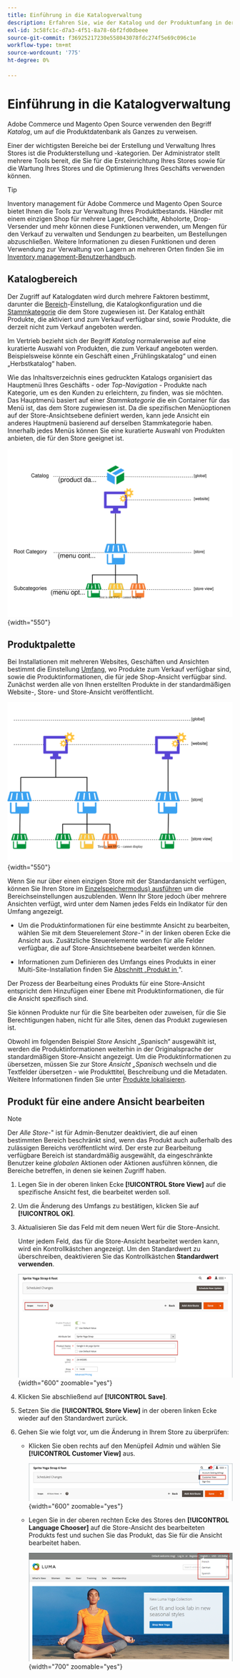 ```yaml
---
title: Einführung in die Katalogverwaltung
description: Erfahren Sie, wie der Katalog und der Produktumfang in der Katalogverwaltung funktionieren.
exl-id: 3c58fc1c-d7a3-4f51-8a78-6bf2fd0dbeee
source-git-commit: f36925217230e558043078fdc274f5e69c096c1e
workflow-type: tm+mt
source-wordcount: '775'
ht-degree: 0%

---
```


# Einführung in die Katalogverwaltung

Adobe Commerce und Magento Open Source verwenden den Begriff _Katalog_, um auf die Produktdatenbank als Ganzes zu verweisen.

Einer der wichtigsten Bereiche bei der Erstellung und Verwaltung Ihres Stores ist die Produkterstellung und -kategorien. Der Administrator stellt mehrere Tools bereit, die Sie für die Ersteinrichtung Ihres Stores sowie für die Wartung Ihres Stores und die Optimierung Ihres Geschäfts verwenden können.

>[!TIP]
>
>Inventory management für Adobe Commerce und Magento Open Source bietet Ihnen die Tools zur Verwaltung Ihres Produktbestands. Händler mit einem einzigen Shop für mehrere Lager, Geschäfte, Abholorte, Drop-Versender und mehr können diese Funktionen verwenden, um Mengen für den Verkauf zu verwalten und Sendungen zu bearbeiten, um Bestellungen abzuschließen. Weitere Informationen zu diesen Funktionen und deren Verwendung zur Verwaltung von Lagern an mehreren Orten finden Sie im [Inventory management-Benutzerhandbuch](../inventory-management/introduction.md).

## Katalogbereich

Der Zugriff auf Katalogdaten wird durch mehrere Faktoren bestimmt, darunter die [Bereich](../getting-started/websites-stores-views.md#scope-settings)-Einstellung, die Katalogkonfiguration und die [Stammkategorie](category-root.md) die dem Store zugewiesen ist. Der Katalog enthält Produkte, die aktiviert und zum Verkauf verfügbar sind, sowie Produkte, die derzeit nicht zum Verkauf angeboten werden.

Im Vertrieb bezieht sich der Begriff _Katalog_ normalerweise auf eine kuratierte Auswahl von Produkten, die zum Verkauf angeboten werden. Beispielsweise könnte ein Geschäft einen „Frühlingskatalog“ und einen „Herbstkatalog“ haben.

Wie das Inhaltsverzeichnis eines gedruckten Katalogs organisiert das Hauptmenü Ihres Geschäfts - oder _Top-Navigation_ - Produkte nach Kategorie, um es den Kunden zu erleichtern, zu finden, was sie möchten. Das Hauptmenü basiert auf einer _Stammkategorie_ die ein Container für das Menü ist, das dem Store zugewiesen ist. Da die spezifischen Menüoptionen auf der Store-Ansichtsebene definiert werden, kann jede Ansicht ein anderes Hauptmenü basierend auf derselben Stammkategorie haben. Innerhalb jedes Menüs können Sie eine kuratierte Auswahl von Produkten anbieten, die für den Store geeignet ist.

![Katalog-Hierarchie-Diagramm](./assets/catalog-hierarchy-scope.svg){width="550"}

## Produktpalette

Bei Installationen mit mehreren Websites, Geschäften und Ansichten bestimmt die Einstellung [Umfang](../getting-started/websites-stores-views.md#scope-settings), wo Produkte zum Verkauf verfügbar sind, sowie die Produktinformationen, die für jede Shop-Ansicht verfügbar sind. Zunächst werden alle von Ihnen erstellten Produkte in der standardmäßigen Website-, Store- und Store-Ansicht veröffentlicht.

![Multi-Site-Store-Diagramm](./assets/scope-multisite.svg){width="550"}

Wenn Sie nur über einen einzigen Store mit der Standardansicht verfügen, können Sie Ihren Store im [Einzelspeichermodus) ausführen](../getting-started/websites-stores-views.md#single-store-mode) um die Bereichseinstellungen auszublenden. Wenn Ihr Store jedoch über mehrere Ansichten verfügt, wird unter dem Namen jedes Felds ein Indikator für den Umfang angezeigt.

- Um die Produktinformationen für eine bestimmte Ansicht zu bearbeiten, wählen Sie mit dem Steuerelement _Store-_&quot; in der linken oberen Ecke die Ansicht aus. Zusätzliche Steuerelemente werden für alle Felder verfügbar, die auf Store-Ansichtsebene bearbeitet werden können.

- Informationen zum Definieren des Umfangs eines Produkts in einer Multi-Site-Installation finden Sie [ Abschnitt „Produkt in ](settings-basic-websites.md)&quot;.

Der Prozess der Bearbeitung eines Produkts für eine Store-Ansicht entspricht dem Hinzufügen einer Ebene mit Produktinformationen, die für die Ansicht spezifisch sind.

Sie können Produkte nur für die Site bearbeiten oder zuweisen, für die Sie Berechtigungen haben, nicht für alle Sites, denen das Produkt zugewiesen ist.

Obwohl im folgenden Beispiel _Store_ Ansicht „Spanisch“ ausgewählt ist, werden die Produktinformationen weiterhin in der Originalsprache der standardmäßigen Store-Ansicht angezeigt. Um die Produktinformationen zu übersetzen, müssen Sie zur Store _Ansicht „Spanisch_ wechseln und die Textfelder übersetzen - wie Produkttitel, Beschreibung und die Metadaten. Weitere Informationen finden Sie unter [Produkte lokalisieren](../stores-purchase/store-localize.md#localize-products).

## Produkt für eine andere Ansicht bearbeiten

>[!NOTE]
>
>Der _Alle Store-_&quot; ist für Admin-Benutzer deaktiviert, die auf einen bestimmten Bereich beschränkt sind, wenn das Produkt auch außerhalb des zulässigen Bereichs veröffentlicht wird. Der erste zur Bearbeitung verfügbare Bereich ist standardmäßig ausgewählt, da eingeschränkte Benutzer keine _globalen_ Aktionen oder Aktionen ausführen können, die Bereiche betreffen, in denen sie keinen Zugriff haben.

1. Legen Sie in der oberen linken Ecke **[!UICONTROL Store View]** auf die spezifische Ansicht fest, die bearbeitet werden soll.

1. Um die Änderung des Umfangs zu bestätigen, klicken Sie auf **[!UICONTROL OK]**.

1. Aktualisieren Sie das Feld mit dem neuen Wert für die Store-Ansicht.

   Unter jedem Feld, das für die Store-Ansicht bearbeitet werden kann, wird ein Kontrollkästchen angezeigt. Um den Standardwert zu überschreiben, deaktivieren Sie das Kontrollkästchen **Standardwert verwenden**.

   ![Übersetzen des Produktnamens für die spanische Shop-Ansicht](./assets/product-translate-field-french.png){width="600" zoomable="yes"}

1. Klicken Sie abschließend auf **[!UICONTROL Save]**.

1. Setzen Sie die **[!UICONTROL Store View]** in der oberen linken Ecke wieder auf den Standardwert zurück.

1. Gehen Sie wie folgt vor, um die Änderung in Ihrem Store zu überprüfen:

   - Klicken Sie oben rechts auf den Menüpfeil _Admin_ und wählen Sie **[!UICONTROL Customer View]** aus.

     ![Kundenansicht](./assets/product-admin-menu-customer-view.png){width="600" zoomable="yes"}

   - Legen Sie in der oberen rechten Ecke des Stores den **[!UICONTROL Language Chooser]** auf die Store-Ansicht des bearbeiteten Produkts fest und suchen Sie das Produkt, das Sie für die Ansicht bearbeitet haben.

     ![Sprachauswahl](./assets/storefront-language-chooser.png){width="700" zoomable="yes"}
